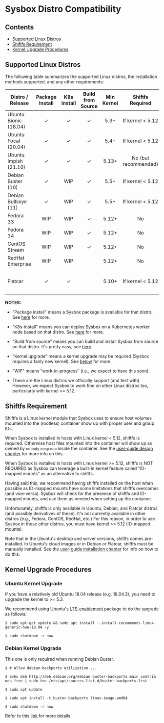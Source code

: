 # Sysbox Distro Compatibility

## Contents

-   [Supported Linux Distros](#supported-linux-distros)
-   [Shiftfs Requirement](#shiftfs-requirement)
-   [Kernel Upgrade Procedures](#kernel-upgrade-procedures)

## Supported Linux Distros

The following table summarizes the supported Linux distros, the installation
methods supported, and any other requirements:

| Distro / Release      | Package Install | K8s Install | Build from Source | Min Kernel | Shiftfs Required | Other |
| --------------------- | :-------------: | :---------: | :---------------: | :--------: | :--------------: | ----- |
| Ubuntu Bionic (18.04) | ✓               | ✓           | ✓                 | 5.3+       | If kernel < 5.12 | [Kernel upgrade notes](#ubuntu-kernel-upgrade) |
| Ubuntu Focal  (20.04) | ✓               | ✓           | ✓                 | 5.4+       | If kernel < 5.12 | |
| Ubuntu Impish (21.10) | ✓               | ✓           | ✓                 | 5.13+      | No (but recommended) | |
| Debian Buster (10)    | ✓               | WIP         | ✓                 | 5.5+       | If kernel < 5.12 | [Kernel upgrade notes](#debian-kernel-upgrade) |
| Debian Bullseye (11)  | ✓               | WIP         | ✓                 | 5.5+       | If kernel < 5.12 | |
| Fedora 33             | WIP             | WIP         | ✓                 | 5.12+      | No | |
| Fedora 34             | WIP             | WIP         | ✓                 | 5.12+      | No | |
| CentOS Stream         | WIP             | WIP         | ✓                 | 5.12+      | No | |
| RedHat Enterprise     | WIP             | WIP         |                   | 5.12+      | No | Sysbox-EE only |
| Flatcar               | ✓               | ✓           |                   | 5.10+      | If kernel < 5.12  | Sysbox-EE only; see [here](user-guide/install-flatcar.md). |

**NOTES:**

-   "Package install" means a Sysbox package is available for that distro. See
    [here](user-guide/install-package.md) for more.

-   "K8s-install" means you can deploy Sysbox on a Kubernetes worker node based
    on that distro. See [here](user-guide/install-k8s.md) for more.

-   "Build from source" means you can build and install Sysbox from source on
    that distro. It's pretty easy, see [here](developers-guide/README.md).

-   "Kernel upgrade" means a kernel upgrade may be required (Sysbox requires a
    fairly new kernel). See [below](#kernel-upgrade-procedures) for more.

-   "WIP" means "work-in-progress" (i.e., we expect to have this soon).

-   These are the Linux distros we officially support (and test with). However,
    we expect Sysbox to work fine on other Linux distros too, particularly with
    kernel >= 5.12.

## Shiftfs Requirement

Shiftfs is a Linux kernel module that Sysbox uses to ensure host volumes mounted
into the (rootless) container show up with proper user and group IDs.

When Sysbox is installed in hosts with Linux kernel < 5.12, shiftfs is
required. Otherwise host files mounted into the container will show up as owned
by `nobody:nogroup` inside the container. See the [user-guide design chapter](user-guide/design.md)
for more info on this.

When Sysbox is installed in hosts with Linux kernel >= 5.12, shiftfs is NOT
REQUIRED as Sysbox can leverage a built-in kernel feature called "ID-mapped
mounts" as an alternative to shiftfs.

Having said this, we recommend having shiftfs installed on the host when
possible as ID-mapped mounts have some limitations that shiftfs overcomes (and
vice-versa). Sysbox will check for the presence of shiftfs and ID-mapped mounts,
and use them as needed when setting up the container.

Unfortunately, shiftfs is only available in Ubuntu, Debian, and Flatcar distros
(and possibly derivatives of these). It's not currently available in other
distros (e.g., Fedora, CentOS, RedHat, etc.) For this reason, in order to use
Sysbox in these other distros, you must have kernel >= 5.12 (ID-mapped mounts).

Note that in the Ubuntu's desktop and server versions, shiftfs comes
pre-installed. In Ubuntu's cloud images or in Debian or Flatcar, shiftfs must be
manually installed. See the [user-guide installation chapter](user-guide/install-package.md)
for info on how to do this.

## Kernel Upgrade Procedures

### Ubuntu Kernel Upgrade

If you have a relatively old Ubuntu 18.04 release (e.g. 18.04.3), you need to upgrade the kernel to >= 5.3.

We recommend using Ubuntu's [LTS-enablement](https://wiki.ubuntu.com/Kernel/LTSEnablementStack) package to do the upgrade as follows:

```console
$ sudo apt-get update && sudo apt install --install-recommends linux-generic-hwe-18.04 -y

$ sudo shutdown -r now
```

### Debian Kernel Upgrade

This one is only required when running Debian Buster.

```console
$ # Allow debian-backports utilization ...

$ echo deb http://deb.debian.org/debian buster-backports main contrib non-free | sudo tee /etc/apt/sources.list.d/buster-backports.list

$ sudo apt update

$ sudo apt install -t buster-backports linux-image-amd64

$ sudo shutdown -r now
```

Refer to this [link](https://wiki.debian.org/HowToUpgradeKernel) for more details.
